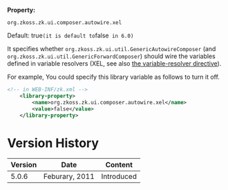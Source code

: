 **Property:**

`org.zkoss.zk.ui.composer.autowire.xel`

Default: true` (it is default to `false` in 6.0)`

It specifies whether
`org.zkoss.zk.ui.util.GenericAutowireComposer` (and
`org.zkoss.zk.ui.util.GenericForwardComposer`) should
wire the variables defined in variable resolvers (XEL, see also [the variable-resolver directive](/zuml_ref/variable_resolver)).

For example, You could specify this library variable as follows to turn
it off.

```xml
<!-- in WEB-INF/zk.xml -->
    <library-property>
        <name>org.zkoss.zk.ui.composer.autowire.xel</name>
        <value>false</value>
    </library-property>
```

# Version History

| Version | Date           | Content    |
|---------|----------------|------------|
| 5.0.6   | Feburary, 2011 | Introduced |

